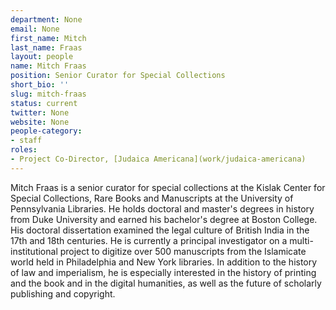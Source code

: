 ```yaml
---
department: None
email: None
first_name: Mitch
last_name: Fraas
layout: people
name: Mitch Fraas
position: Senior Curator for Special Collections
short_bio: ''
slug: mitch-fraas
status: current
twitter: None
website: None
people-category:
- staff
roles:
- Project Co-Director, [Judaica Americana](work/judaica-americana)
---
```

Mitch Fraas is a senior curator for special collections at the Kislak Center for Special Collections, Rare Books and Manuscripts at the University of Pennsylvania Libraries. He holds doctoral and master's degrees in history from Duke University and earned his bachelor's degree at Boston College. His doctoral dissertation examined the legal culture of British India in the 17th and 18th centuries. He is currently a principal investigator on a multi-institutional project to digitize over 500 manuscripts from the Islamicate world held in Philadelphia and New York libraries.  In addition to the history of law and imperialism, he is especially interested in the history of printing and the book and in the digital humanities, as well as the future of scholarly publishing and copyright.